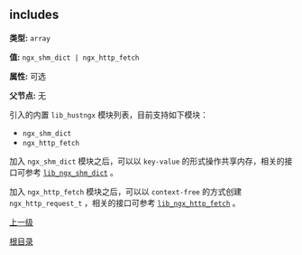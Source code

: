 includes
----------

**类型:** `array`

**值:** `ngx_shm_dict | ngx_http_fetch`

**属性:** 可选

**父节点:** 无

引入的内置 `lib_hustngx` 模块列表，目前支持如下模块：  

* `ngx_shm_dict`
* `ngx_http_fetch`

加入 `ngx_shm_dict` 模块之后，可以以 `key-value` 的形式操作共享内存，相关的接口可参考 [`lib_ngx_shm_dict`](../lib_hustngx/core_module.md) 。

加入 `ngx_http_fetch` 模块之后，可以以 `context-free` 的方式创建 `ngx_http_request_t` ，相关的接口可参考 [`lib_ngx_http_fetch`](../lib_hustngx/http_module.md) 。

[上一级](../ngx_wizard.md)

[根目录](../../index.md)